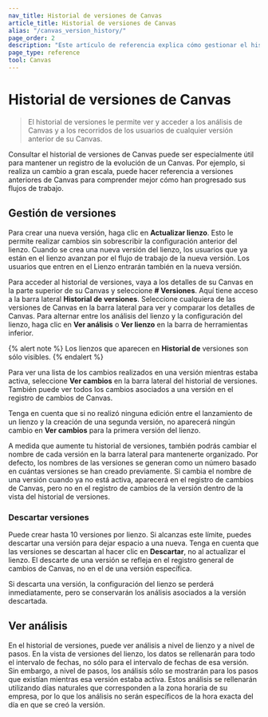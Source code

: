 ```yaml
---
nav_title: Historial de versiones de Canvas
article_title: Historial de versiones de Canvas
alias: "/canvas_version_history/"
page_order: 2
description: "Este artículo de referencia explica cómo gestionar el historial de versiones de Canvas."
page_type: reference
tool: Canvas
---
```


# Historial de versiones de Canvas

> El historial de versiones le permite ver y acceder a los análisis de Canvas y a los recorridos de los usuarios de cualquier versión anterior de su Canvas. 

Consultar el historial de versiones de Canvas puede ser especialmente útil para mantener un registro de la evolución de un Canvas. Por ejemplo, si realiza un cambio a gran escala, puede hacer referencia a versiones anteriores de Canvas para comprender mejor cómo han progresado sus flujos de trabajo.

## Gestión de versiones



Para crear una nueva versión, haga clic en **Actualizar lienzo**. Esto le permite realizar cambios sin sobrescribir la configuración anterior del lienzo. Cuando se crea una nueva versión del lienzo, los usuarios que ya están en el lienzo avanzan por el flujo de trabajo de la nueva versión. Los usuarios que entren en el Lienzo entrarán también en la nueva versión. 

Para acceder al historial de versiones, vaya a los detalles de su Canvas en la parte superior de su Canvas y seleccione **\# Versiones**. Aquí tiene acceso a la barra lateral **Historial de versiones**. Seleccione cualquiera de las versiones de Canvas en la barra lateral para ver y comparar los detalles de Canvas. Para alternar entre los análisis del lienzo y la configuración del lienzo, haga clic en **Ver análisis** o **Ver lienzo** en la barra de herramientas inferior.

{% alert note %}
Los lienzos que aparecen en **Historial de** versiones son sólo visibles.
{% endalert %}

Para ver una lista de los cambios realizados en una versión mientras estaba activa, seleccione **Ver cambios** en la barra lateral del historial de versiones. También puede ver todos los cambios asociados a una versión en el registro de cambios de Canvas. 

Tenga en cuenta que si no realizó ninguna edición entre el lanzamiento de un lienzo y la creación de una segunda versión, no aparecerá ningún cambio en **Ver cambios** para la primera versión del lienzo.

A medida que aumente tu historial de versiones, también podrás cambiar el nombre de cada versión en la barra lateral para mantenerte organizado. Por defecto, los nombres de las versiones se generan como un número basado en cuántas versiones se han creado previamente. Si cambia el nombre de una versión cuando ya no está activa, aparecerá en el registro de cambios de Canvas, pero no en el registro de cambios de la versión dentro de la vista del historial de versiones.



### Descartar versiones

Puede crear hasta 10 versiones por lienzo. Si alcanzas este límite, puedes descartar una versión para dejar espacio a una nueva. Tenga en cuenta que las versiones se descartan al hacer clic en **Descartar**, no al actualizar el lienzo. El descarte de una versión se refleja en el registro general de cambios de Canvas, no en el de una versión específica.

Si descarta una versión, la configuración del lienzo se perderá inmediatamente, pero se conservarán los análisis asociados a la versión descartada. 

## Ver análisis

En el historial de versiones, puede ver análisis a nivel de lienzo y a nivel de pasos. En la vista de versiones del lienzo, los datos se rellenarán para todo el intervalo de fechas, no sólo para el intervalo de fechas de esa versión. Sin embargo, a nivel de pasos, los análisis sólo se mostrarán para los pasos que existían mientras esa versión estaba activa. Estos análisis se rellenarán utilizando días naturales que corresponden a la zona horaria de su empresa, por lo que los análisis no serán específicos de la hora exacta del día en que se creó la versión.


